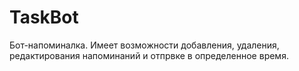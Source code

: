 # TaskBot
Бот-напоминалка. Имеет возможности добавления, удаления, редактирования напоминаний и отпрвке в определенное время.
